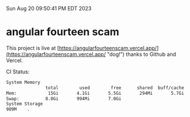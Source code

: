 Sun Aug 20 09:50:41 PM EDT 2023

# angular fourteen scam


This project is live at [https://angularfourteenscam.vercel.app/](https://angularfourteenscam.vercel.app/ "dog!") thanks to Github and Vercel.

CI Status: 

```bash
System Memory
               total        used        free      shared  buff/cache   available
Mem:            15Gi       4.1Gi       5.5Gi       294Mi       5.7Gi        10Gi
Swap:          8.0Gi       994Mi       7.0Gi
System Storage
909M	.
```
```bash
